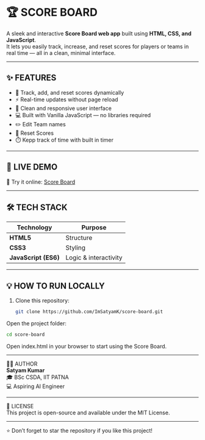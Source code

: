 # 🏆 SCORE BOARD

A sleek and interactive **Score Board web app** built using **HTML, CSS, and JavaScript**.  
It lets you easily track, increase, and reset scores for players or teams in real time — all in a clean, minimal interface.

---

## ✨ FEATURES

- 🧮 Track, add, and reset scores dynamically  
- ⚡ Real-time updates without page reload  
- 🎨 Clean and responsive user interface  
- 💻 Built with Vanilla JavaScript — no libraries required
- ✏️ Edit Team names
- 🔄️ Reset Scores
- ⏱️ Kepp track of time with built in timer

---

## 🚀 LIVE DEMO

🔗 Try it online: [Score Board](https://js-scoreboard-001.netlify.app/)  

---

## 🛠️ TECH STACK

| Technology | Purpose |
|-------------|----------|
| **HTML5** | Structure |
| **CSS3** | Styling |
| **JavaScript (ES6)** | Logic & interactivity |

---

## 💡 HOW TO RUN LOCALLY

1. Clone this repository:  
   ```bash
   git clone https://github.com/ImSatyamK/score-board.git
   ```
Open the project folder:  

  ```bash
  cd score-board
  ```
Open index.html in your browser to start using the Score Board.

---

👨‍💻 AUTHOR  
**Satyam Kumar**  
🎓 BSc CSDA, IIT PATNA  
💻 Aspiring AI Engineer  

---

📄 LICENSE  
This project is open-source and available under the MIT License.

---

⭐ Don’t forget to star the repository if you like this project!
